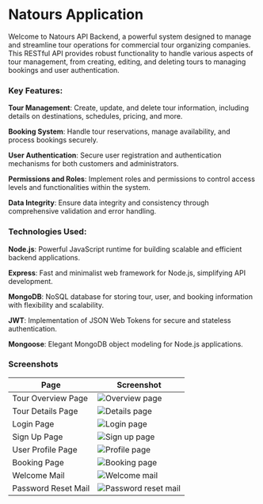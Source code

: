 # Natours Application

Welcome to Natours API Backend, a powerful system designed to manage and streamline tour operations for commercial tour organizing companies. This RESTful API provides robust functionality to handle various aspects of tour management, from creating, editing, and deleting tours to managing bookings and user authentication.

### Key Features:

**Tour Management**: Create, update, and delete tour information, including details on destinations, schedules, pricing, and more.

**Booking System**: Handle tour reservations, manage availability, and process bookings securely.

**User Authentication**: Secure user registration and authentication mechanisms for both customers and administrators.

**Permissions and Roles**: Implement roles and permissions to control access levels and functionalities within the system.

**Data Integrity**: Ensure data integrity and consistency through comprehensive validation and error handling.

### Technologies Used:

**Node.js**: Powerful JavaScript runtime for building scalable and efficient backend applications.

**Express**: Fast and minimalist web framework for Node.js, simplifying API development.

**MongoDB**: NoSQL database for storing tour, user, and booking information with flexibility and scalability.

**JWT**: Implementation of JSON Web Tokens for secure and stateless authentication.

**Mongoose**: Elegant MongoDB object modeling for Node.js applications.


### Screenshots

| Page                   | Screenshot                                  |
|------------------------|---------------------------------------------|
| Tour Overview Page     | ![Overview page](./screenshots/Overview_page.jpeg "Overview Page")             |
| Tour Details Page      | ![Details page](./screenshots/Tour_page.jpeg "Tour Details Page")             |
| Login Page             | ![Login page](./screenshots/Login_page.jpeg "Login")                          |
| Sign Up Page           | ![Sign up page](./screenshots/Signup_page.jpeg "Sign Up Page")                |
| User Profile Page      | ![Profile page](./screenshots/Account_page.jpeg "User Profile Page")          |
| Booking Page           | ![Booking page](./screenshots/Booking_page.jpeg "Booking Page")               |
| Welcome Mail           | ![Welcome mail](./screenshots/Welcome_mail.png "Welcome Mail")                 |
| Password Reset Mail    | ![Password reset mail](./screenshots/Password_reset_mail.png "Password Reset Mail") |







